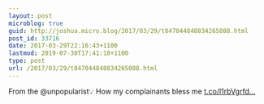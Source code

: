 ```yaml
---
layout: post
microblog: true
guid: http://joshua.micro.blog/2017/03/29/t847044848834265088.html
post_id: 33716
date: 2017-03-29T22:16:43+1100
lastmod: 2019-07-30T17:41:18+1100
type: post
url: /2017/03/29/t847044848834265088.html
---
```

From the @unpopularist💡 How my complainants bless me [t.co/l1rbVgrfd...](https://t.co/l1rbVgrfdz)
